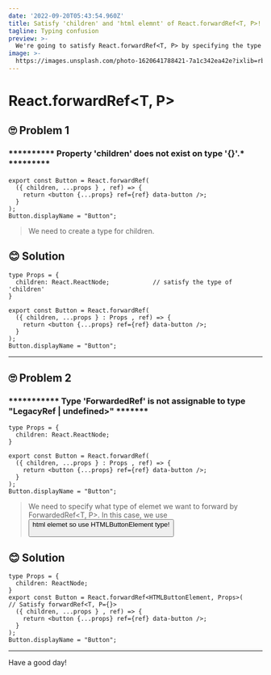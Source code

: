 ```yaml
---
date: '2022-09-20T05:43:54.960Z'
title: Satisfy 'children' and 'html elemnt' of React.forwardRef<T, P>!
tagline: Typing confusion
preview: >-
  We're going to satisfy React.forwardRef<T, P> by specifying the type of 'children' and HTML element. 
image: >-
  https://images.unsplash.com/photo-1620641788421-7a1c342ea42e?ixlib=rb-1.2.1&ixid=MnwxMjA3fDB8MHxwaG90by1wYWdlfHx8fGVufDB8fHx8&auto=format&fit=crop&w=1074&q=80
---
```


# React.forwardRef<T, P>


## 🙄 Problem 1
### ********** Property 'children' does not exist on type '{}'.* *********

```
export const Button = React.forwardRef(
  ({ children, ...props } , ref) => {
    return <button {...props} ref={ref} data-button />;
  }
);
Button.displayName = "Button";
```
> We need to create a type for children.

## 😊 Solution

```
type Props = {
  children: React.ReactNode;            // satisfy the type of 'children'
}

export const Button = React.forwardRef(
  ({ children, ...props } : Props , ref) => {
    return <button {...props} ref={ref} data-button />;
  }
);
Button.displayName = "Button";
```

---

## 🙄 Problem 2
### *********** Type 'ForwardedRef<unknown>' is not assignable to type "LegacyRef<HTMLButtonElement> | undefined>" *******

```
type Props = {
  children: React.ReactNode;
}

export const Button = React.forwardRef(
  ({ children, ...props } : Props , ref) => {
    return <button {...props} ref={ref} data-button />;
  }
);
Button.displayName = "Button";
```
> We need to specify what type of elemet we want to forward by ForwardedRef<T, P>. In this case, we use <button> html elemet so use HTMLButtonElement type!


## 😊 Solution
```
type Props = {
  children: ReactNode;
}
export const Button = React.forwardRef<HTMLButtonElement, Props>(             // Satisfy forwardRef<T, P={}>
  ({ children, ...props } , ref) => {
    return <button {...props} ref={ref} data-button />;
  }
);
Button.displayName = "Button";
```


--- 

Have a good day!

